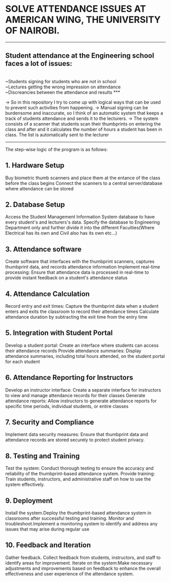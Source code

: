 # SOLVE ATTENDANCE ISSUES AT AMERICAN WING, THE UNIVERSITY OF NAIROBI.
***
## Student attendance at the Engineering school faces a lot of issues: 
<br>
                ~Students signing for students who are not in school
<br>
                ~Lectures getting the wrong impression on attendance 
<br>
                ~Discreancies between the attendance and results
***

-> So in this repository I try to come up with logical ways that can be used to prevent such activities from happening.
-> Manual signing can be burdensome and inaccurate, so I think of an automatic system that keeps a track of students attendance and sends it to the lecturers.
-> The system consists of a scanner that students scan their thumbprints on entering the class and after and it calculates the number of hours a student has been in class. The list is automatically sent to the lecturer
***
The step-wise logic of the program is as follows:
## 1. Hardware Setup
Buy biometric thumb scanners and place them at the entance of the class before the class begins
Connect the scanners to a central server/database where attendance can be stored
## 2. Database Setup
Access the Student Management Information System database to have every student's and lecturers's data. Specify the database to Engineering Department only and further divide it into the different Faculties(Where Electrical has its own and Civil  also has its own etc...)
## 3. Attendance software
Create software that interfaces with the thumbprint scanners, captures thumbprint data, and records attendance information
Implement real-time processing: Ensure that attendance data is processed in real-time to provide instant feedback on a student's attendance status
## 4. Attendance Calculation
Record entry and exit times: Capture the thumbprint data when a student enters and exits the classroom to record their attendance times
Calculate attendance duration by subtracting the exit time from the entry time
## 5. Integration with Student Portal
Develop a student portal: Create an interface where students can access their attendance records
Provide attendance summaries: Display attendance summaries, including total hours attended, on the student portal for each student
## 6. Attendance Reporting for Instructors
Develop an instructor interface: Create a separate interface for instructors to view and manage attendance records for their classes
Generate attendance reports: Allow instructors to generate attendance reports for specific time periods, individual students, or entire classes
## 7. Security and Compliance
Implement data security measures: Ensure that thumbprint data and attendance records are stored securely to protect student privacy.
## 8. Testing and Training
Test the system: Conduct thorough testing to ensure the accuracy and reliability of the thumbprint-based attendance system.
Provide training: Train students, instructors, and administrative staff on how to use the system effectively.
## 9. Deployment
Install the system.Deploy the thumbprint-based attendance system in classrooms after successful testing and training.
Monitor and troubleshoot.Implement a monitoring system to identify and address any issues that may arise during regular use
## 10. Feedback and Iteration
Gather feedback. Collect feedback from students, instructors, and staff to identify areas for improvement.
Iterate on the system:Make necessary adjustments and improvements based on feedback to enhance the overall effectiveness and user experience of the attendance system.
